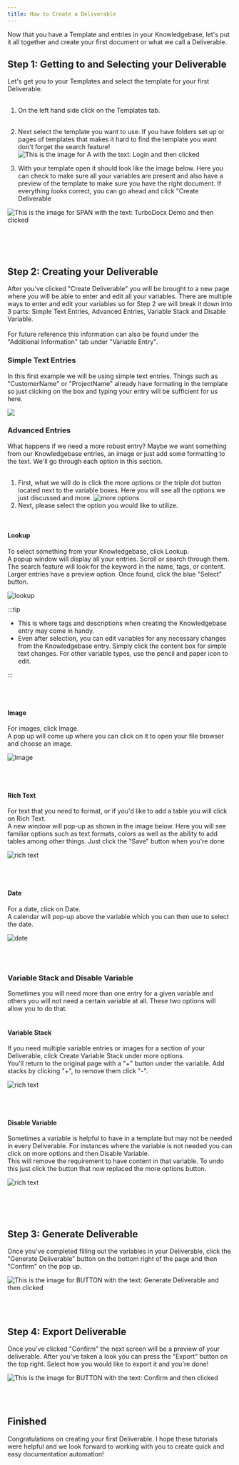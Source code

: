 ```yaml
---
title: How to Create a Deliverable
---
```

  
Now that you have a Template and entries in your Knowledgebase, let's put it all together and create your first document or what we call a Deliverable. 

## Step 1: Getting to and Selecting your Deliverable

Let's get you to your Templates and select the template for your first Deliverable.  <br/><br/>

1. On the left hand side click on the Templates tab.<br/><br/>
2. Next select the template you want to use. If you have folders set up or pages of templates that makes it hard to find the template you want don't forget the search feature!
![This is the image for A with the text: Login and then clicked](/img/how_to_create_a_deliverable/step_1.png)

3. With your template open it should look like the image below. Here you can check to make sure all your variables are present and also have a preview of the template to make sure you have the right document. If everything looks correct, you can go ahead and click "Create Deliverable

![This is the image for SPAN with the text: TurboDocx Demo and then clicked](/img/how_to_create_a_deliverable/step_2.png)

<br/><br/><br/>

## Step 2: Creating your Deliverable

After you've clicked "Create Deliverable" you will be brought to a new page where you will be able to enter and edit all your variables.
There are multiple ways to enter and edit your variables so for Step 2 we will break it down into 3 parts: Simple Text Entries, Advanced Entries, Variable Stack and Disable Variable. <br/><br/>
For future reference this information can also be found under the "Additional Information" tab under "Variable Entry".
<br/>

### Simple Text Entries

In this first example we will be using simple text entries. Things such as "CustomerName" or "ProjectName" already have formating in the template so just clicking on the box and typing your entry will be sufficient for us here.

![](/img/how_to_create_a_deliverable/step_6.png)
<br/>

### Advanced Entries

What happens if we need a more robust entry? Maybe we want something from our Knowledgebase entries, an image or just add some formatting to the text. We'll go through each option in this section. <br/><br/>

1. First, what we will do is click the more options or the triple dot button located next to the variable boxes. Here you will see all the options we just discussed and more.
![more options](/img/how_to_create_a_deliverable/step_10.png)
2. Next, please select the option you would like to utilize. 
<br/>

  #### Lookup 
To select something from your Knowledgebase, click Lookup.<br/>
 A popup window will display all your entries. Scroll or search through them. The search feature will look for the keyword in the name, tags, or content. Larger entries have a preview option. Once found, click the blue "Select" button.
  
  ![lookup](/img/how_to_create_a_deliverable/step_20.png)

:::tip

- This is where tags and descriptions when creating the Knowledgebase entry may come in handy.
- Even after selection, you can edit variables for any necessary changes from the Knowledgebase entry. Simply click the content box for simple text changes. For other variable types, use the pencil and paper icon to edit.
  
:::

 <br/><br/>



  #### Image

  For images, click Image. <br/>
  A pop up will come up where you can click on it to open your file browser and choose an image.

![Image](/img/how_to_create_a_deliverable/step_img.PNG)

<br/><br/>

  #### Rich Text
  For text that you need to format, or if you'd like to add a table you will click on Rich Text.<br/>
   A new window will pop-up as shown in the image below. Here you will see familiar options such as text formats, colors as well as the ability to add tables among other things. Just click the "Save" button when you're done   

![rich text](/img/how_to_create_a_deliverable/step_24.png)

<br/><br/>

  #### Date
  For a date, click on Date. <br/>
  A calendar will pop-up above the variable which you can then use to select the date.

![date](/img/how_to_create_a_deliverable/date.png)

<br/><br/>

### Variable Stack and Disable Variable

Sometimes you will need more than one entry for a given variable and others you will not need a certain variable at all. These two options will allow you to do that. <br/><br/>

  #### Variable Stack
  If you need multiple variable entries or images for a section of your Deliverable, click Create Variable Stack under more options. <br/>
  You'll return to the original page with a "+" button under the variable. Add stacks by clicking "+", to remove them click "-".

  ![rich text](/img/how_to_create_a_deliverable/step_vs.PNG)

<br/><br/>

#### Disable Variable

Sometimes a variable is helpful to have in a template but may not be needed in every Deliverable. For instances where the variable is not needed you can click on more options and then Disable Variable. <br/>
This will remove the requirement to have content in that variable. To undo this just click the button that now replaced the more options button. 

![rich text](/img/how_to_create_a_deliverable/step_10.png)

<br/><br/><br/>

## Step 3: Generate Deliverable

Once you've completed filling out the variables in your Deliverable, click the "Generate Deliverable" button on the bottom right of the page and then "Confirm" on the pop up. 

![This is the image for BUTTON with the text: Generate Deliverable and then clicked](/img/how_to_create_a_deliverable/step_29.png)

<br/><br/>

## Step 4: Export Deliverable

Once you've clicked "Confirm" the next screen will be a preview of your deliverable. After you've taken a look you can press the "Export" button on the top right. Select how you would like to export it and you're done!

![This is the image for BUTTON with the text: Confirm and then clicked](/img/how_to_create_a_deliverable/step_35.png)
  
<br/><br/>

## Finished

Congratulations on creating your first Deliverable. I hope these tutorials were helpful and we look forward to working with you to create quick and easy documentation automation!
